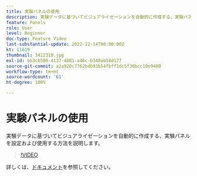 ```yaml
---
title: 実験パネルの使用
description: 実験データに基づいてビジュアライゼーションを自動的に作成する、実験パネルを設定および使用する方法を説明します。
feature: Panels
role: User
level: Beginner
doc-type: Feature Video
last-substantial-update: 2022-12-14T00:00:00Z
kt: 11619
thumbnail: 3412318.jpg
exl-id: bb3cb506-4137-4081-a46c-b340ab58d177
source-git-commit: a2a920c7762bdb93b54fbff1dc5f36bcc10e9400
workflow-type: tm+mt
source-wordcount: '61'
ht-degree: 100%

---
```


# 実験パネルの使用

実験データに基づいてビジュアライゼーションを自動的に作成する、実験パネルを設定および使用する方法を説明します。

>[!VIDEO](https://video.tv.adobe.com/v/3412318/?quality=12&learn=on)

詳しくは、[ドキュメント](https://experienceleague.adobe.com/docs/analytics-platform/using/cja-workspace/panels/experimentation.html?lang=ja)を参照してください。
